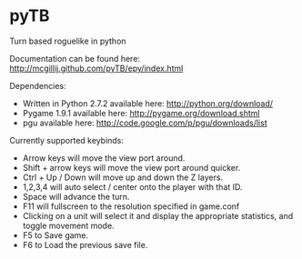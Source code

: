 pyTB
====
 
Turn based roguelike in python

Documentation can be found here: http://mcgillij.github.com/pyTB/epy/index.html

Dependencies: 

+ Written in Python 2.7.2 available here: http://python.org/download/
+ Pygame 1.9.1 available here: http://pygame.org/download.shtml
+ pgu available here: http://code.google.com/p/pgu/downloads/list

Currently supported keybinds:

+ Arrow keys will move the view port around.
+ Shift + arrow keys will move the view port around quicker.
+ Ctrl + Up / Down will move up and down the Z layers.
+ 1,2,3,4 will auto select / center onto the player with that ID.
+ Space will advance the turn.
+ F11 will fullscreen to the resolution specified in game.conf
+ Clicking on a unit will select it and display the appropriate statistics, and toggle movement mode.
+ F5 to Save game.
+ F6 to Load the previous save file.
	
